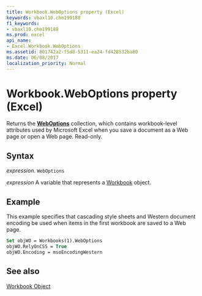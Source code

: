 ```yaml
---
title: Workbook.WebOptions property (Excel)
keywords: vbaxl10.chm199188
f1_keywords:
- vbaxl10.chm199188
ms.prod: excel
api_name:
- Excel.Workbook.WebOptions
ms.assetid: 801742a2-f5d8-5311-ea24-fd428532ba80
ms.date: 06/08/2017
localization_priority: Normal
---
```



# Workbook.WebOptions property (Excel)

Returns the  **[WebOptions](Excel.WebOptions.md)** collection, which contains workbook-level attributes used by Microsoft Excel when you save a document as a Web page or open a Web page. Read-only.


## Syntax

_expression_. `WebOptions`

_expression_ A variable that represents a [Workbook](./Excel.Workbook.md) object.


## Example

This example specifies that cascading style sheets and Western document encoding be used when items in the first workbook are saved to a Web page.


```vb
Set objWO = Workbooks(1).WebOptions 
objWO.RelyOnCSS = True 
objWO.Encoding = msoEncodingWestern
```


## See also


[Workbook Object](Excel.Workbook.md)

